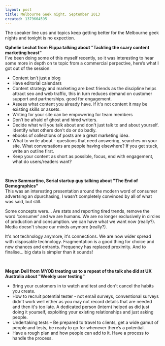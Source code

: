 ```yaml
---
layout: post
title: Melbourne Geek night, September 2013
created: 1379664595
---
```

<p align="left">The speaker line ups and topics keep getting better for the Melbourne geek nights and tonight is no expection.</span><p align="left"><strong>Ophelie Lechat from Flippa talking about &quot;Tackling the scary content marketing beast&quot;</span></strong><br />I&#39;ve been doing some of this myself recently, so it was interesting to hear some more in depth on te topic from a commercial perpective, here&rsquo;s what I got out of the session:</span><ul><li>Content isn&rsquo;t just a blog</li><li>Have editorial calendars</li><li>Content strategy and marketing are best friends as the discipline helps attract seo and web traffic, this in turn reduces demand on customer support and partnerships. good for engagement.</li><li>Assess what content you already have. If it&#39;s not content it may be existing skills or assets.</li><li>Writing for your site can be empowering for team members</li><li>Don&rsquo;t be afraid of ghost and hired writers.</li><li>Decide what will you talk about and don&#39;t just talk to and about yourself. Identify what others don&#39;t do or do badly.</li><li>ebooks of collections of posts are a great marketing idea.</li><li>What to write about - questions that need answering, searches on your site. What conversations are people having elsewhere? If you get stuck, write an outline first.</li><li>Keep your content as short as possible, focus, end with engagement, what do users/readers want?</li></ul>

&nbsp;

<strong>Steve Sammartino, Serial startup guy talking about &quot;The End of Demographics&quot;</span></strong><br />This was an interesting presentation around the modern word of consumer advertsing an dpurchasing, I wasn&rsquo;t completely convinced by all of what was said, but still.</span>

Some concepts were&hellip; Are stats and reporting tired trends, remove the word &lsquo;consumer&rsquo; and we are humans. We are no longer exclusively in circles of production and consumption. we can have what we want now (really?). Media doesn&#39;t shape our minds anymore (really?).</span>

It&#39;s not technology anymore, it&#39;s connections. We are now wider spread with disposable technology. Fragmentation is a good thing for choice and new chances and entrants. Frequency has replaced proximity. And to finalise&hellip; big data is simpler than it sounds!</span>

&nbsp;

<strong>Megan Dell from MYOB treating us to a repeat of the talk she did at UX Australia about &quot;Weekly user testing&quot;</strong><ul><li>Bring your customers in to watch and test and don&#39;t cancel the habits you create.</li><li>How to recruit potential tester - not email surveys, conventional surveys didn&#39;t work well either as you may not record details that are needed and then it&#39;s too late. A dedicated person (intern) helped as did just doing it yourself, exploiting your existing relationships and just asking people.</li><li>Undertaking tests &ndash; Be prepared to travel to clients, get a wide gamut of people and tests, be ready to go for whenever there&rsquo;s a potential.</li><li>Have a rough plan and how people can add to it. Have a process to handle the process.</li></ul>
